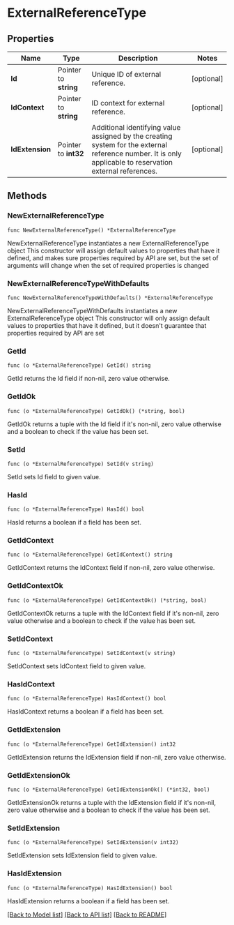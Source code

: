 # ExternalReferenceType

## Properties

Name | Type | Description | Notes
------------ | ------------- | ------------- | -------------
**Id** | Pointer to **string** | Unique ID of external reference. | [optional] 
**IdContext** | Pointer to **string** | ID context for external reference. | [optional] 
**IdExtension** | Pointer to **int32** | Additional identifying value assigned by the creating system for the external reference number. It is only applicable to reservation external references. | [optional] 

## Methods

### NewExternalReferenceType

`func NewExternalReferenceType() *ExternalReferenceType`

NewExternalReferenceType instantiates a new ExternalReferenceType object
This constructor will assign default values to properties that have it defined,
and makes sure properties required by API are set, but the set of arguments
will change when the set of required properties is changed

### NewExternalReferenceTypeWithDefaults

`func NewExternalReferenceTypeWithDefaults() *ExternalReferenceType`

NewExternalReferenceTypeWithDefaults instantiates a new ExternalReferenceType object
This constructor will only assign default values to properties that have it defined,
but it doesn't guarantee that properties required by API are set

### GetId

`func (o *ExternalReferenceType) GetId() string`

GetId returns the Id field if non-nil, zero value otherwise.

### GetIdOk

`func (o *ExternalReferenceType) GetIdOk() (*string, bool)`

GetIdOk returns a tuple with the Id field if it's non-nil, zero value otherwise
and a boolean to check if the value has been set.

### SetId

`func (o *ExternalReferenceType) SetId(v string)`

SetId sets Id field to given value.

### HasId

`func (o *ExternalReferenceType) HasId() bool`

HasId returns a boolean if a field has been set.

### GetIdContext

`func (o *ExternalReferenceType) GetIdContext() string`

GetIdContext returns the IdContext field if non-nil, zero value otherwise.

### GetIdContextOk

`func (o *ExternalReferenceType) GetIdContextOk() (*string, bool)`

GetIdContextOk returns a tuple with the IdContext field if it's non-nil, zero value otherwise
and a boolean to check if the value has been set.

### SetIdContext

`func (o *ExternalReferenceType) SetIdContext(v string)`

SetIdContext sets IdContext field to given value.

### HasIdContext

`func (o *ExternalReferenceType) HasIdContext() bool`

HasIdContext returns a boolean if a field has been set.

### GetIdExtension

`func (o *ExternalReferenceType) GetIdExtension() int32`

GetIdExtension returns the IdExtension field if non-nil, zero value otherwise.

### GetIdExtensionOk

`func (o *ExternalReferenceType) GetIdExtensionOk() (*int32, bool)`

GetIdExtensionOk returns a tuple with the IdExtension field if it's non-nil, zero value otherwise
and a boolean to check if the value has been set.

### SetIdExtension

`func (o *ExternalReferenceType) SetIdExtension(v int32)`

SetIdExtension sets IdExtension field to given value.

### HasIdExtension

`func (o *ExternalReferenceType) HasIdExtension() bool`

HasIdExtension returns a boolean if a field has been set.


[[Back to Model list]](../README.md#documentation-for-models) [[Back to API list]](../README.md#documentation-for-api-endpoints) [[Back to README]](../README.md)


